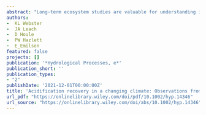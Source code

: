 ```yaml
--- 
abstract: "Long-term ecosystem studies are valuable for understanding integrated ecosystem response to global changes in atmospheric deposition and climate. We examined trends for a 35-year period (1982/83–2017/18) in concentrations of a range of solutes in precipitation and stream water from nine headwater catchments spanning elevation and surficial geology gradients at the Turkey Lakes watershed (TLW) in northeastern Ontario, Canada. Average annual water year (WY, October to September) concentrations in precipitation significantly declined over the period for sulphate (SO42-), nitrate (NO3-) and chloride (Cl-), while calcium (Ca2+) and potassium (K+) concentrations increased, resulting in a significant pH increase from 4.2 to 5.7. Trends in stream chemistry through time are generally consistent with expectations associated with acidification recovery. Concentration of many stream water solutes (SO42-, Cl …"
authors: 
-  KL Webster
-  JA Leach
-  D Houle
-  PW Hazlett
-  E_Emilson
featured: false
projects: []
publication: '*Hydrological Processes, e*'
publication_short: ''
publication_types:
- "2"
publishDate: '2021-12-01T00:00:00Z'
title: 'Acidification recovery in a changing climate: Observations from thirty-five years of stream chemistry monitoring in forested headwater catchments at the Turkey Lakes Watershed …'
url_pdf: "https://onlinelibrary.wiley.com/doi/pdf/10.1002/hyp.14346"
url_source: "https://onlinelibrary.wiley.com/doi/abs/10.1002/hyp.14346"
--- 
```

